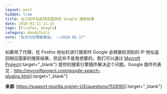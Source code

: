 ```yaml
---
layout: post
hidden: true
title: 在火狐中指定特定国家的 Google 搜索结果
date: 2018-01-11 11:15
tags: [Firefox, Google]
category: HandyTools
note: "此文为旧博客搬运。 ——2020.05.17"
---
```


如果用了代理，在 Firefox 地址栏进行搜索时 Google 会根据检测到的 IP 地址返回相应国家的搜索结果，但这并不是我想要的。我们可以通过 [Mycroft Project](http://mycroftproject.com/){:target="_blank"} 提供的搜索引擎插件解决这个问题。Google 插件列表见：<http://mycroftproject.com/google-search-plugins.html>{:target="_blank"}

**来源**: <https://support.mozilla.org/en-US/questions/1128165>{:target="_blank"}